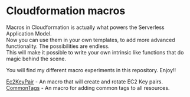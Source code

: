 # Cloudformation macros
  
Macros in Cloudformation is actually what powers the Serverless Application Model.  
Now you can use them in your own templates, to add more advanced functionality. The possibilities are endless.  
This will make it possible to write your own intrinsic like functions that do magic behind the scene.  
  
You will find my different macro experiments in this repository. Enjoy!!  
  

[Ec2KeyPair](Ec2KeyPair/) - An macro that will create and rotate EC2 Key pairs.  
[CommonTags](CommonTags/) - An macro for adding common tags to all resources.